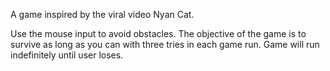 A game inspired by the viral video Nyan Cat. 

Use the mouse input to avoid obstacles. The objective of the game is to survive as long as you can with three tries in each game run. Game will run indefinitely until user loses.
